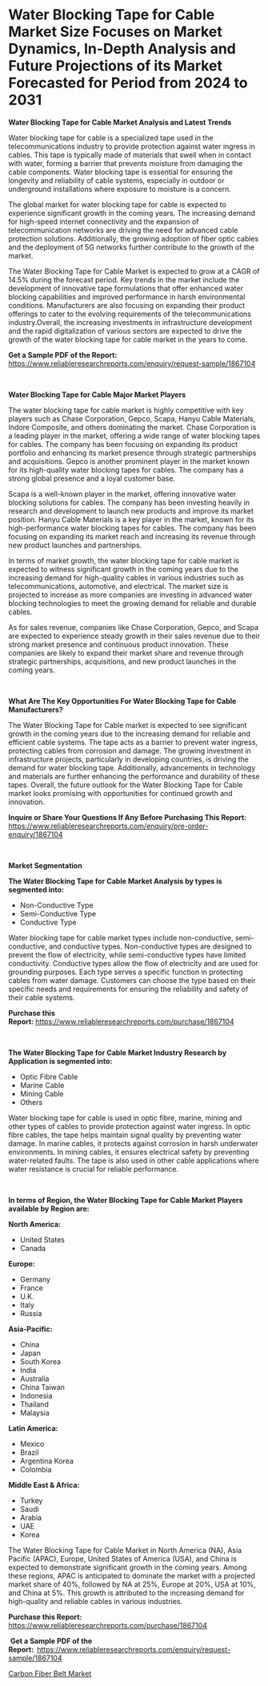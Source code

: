 <p><h1>Water Blocking Tape for Cable Market Size Focuses on Market Dynamics, In-Depth Analysis and Future Projections of its Market Forecasted for Period from 2024 to 2031</h1></p><p><strong>Water Blocking Tape for Cable Market Analysis and Latest Trends</strong></p>
<p><p>Water blocking tape for cable is a specialized tape used in the telecommunications industry to provide protection against water ingress in cables. This tape is typically made of materials that swell when in contact with water, forming a barrier that prevents moisture from damaging the cable components. Water blocking tape is essential for ensuring the longevity and reliability of cable systems, especially in outdoor or underground installations where exposure to moisture is a concern.</p><p>The global market for water blocking tape for cable is expected to experience significant growth in the coming years. The increasing demand for high-speed internet connectivity and the expansion of telecommunication networks are driving the need for advanced cable protection solutions. Additionally, the growing adoption of fiber optic cables and the deployment of 5G networks further contribute to the growth of the market.</p><p>The Water Blocking Tape for Cable Market is expected to grow at a CAGR of 14.5% during the forecast period. Key trends in the market include the development of innovative tape formulations that offer enhanced water blocking capabilities and improved performance in harsh environmental conditions. Manufacturers are also focusing on expanding their product offerings to cater to the evolving requirements of the telecommunications industry.Overall, the increasing investments in infrastructure development and the rapid digitalization of various sectors are expected to drive the growth of the water blocking tape for cable market in the years to come.</p></p>
<p><strong>Get a Sample PDF of the Report:&nbsp;</strong> <a href="https://www.reliableresearchreports.com/enquiry/request-sample/1867104">https://www.reliableresearchreports.com/enquiry/request-sample/1867104</a></p>
<p>&nbsp;</p>
<p><strong>Water Blocking Tape for Cable Major Market Players</strong></p>
<p><p>The water blocking tape for cable market is highly competitive with key players such as Chase Corporation, Gepco, Scapa, Hanyu Cable Materials, Indore Composite, and others dominating the market. Chase Corporation is a leading player in the market, offering a wide range of water blocking tapes for cables. The company has been focusing on expanding its product portfolio and enhancing its market presence through strategic partnerships and acquisitions. Gepco is another prominent player in the market known for its high-quality water blocking tapes for cables. The company has a strong global presence and a loyal customer base.</p><p>Scapa is a well-known player in the market, offering innovative water blocking solutions for cables. The company has been investing heavily in research and development to launch new products and improve its market position. Hanyu Cable Materials is a key player in the market, known for its high-performance water blocking tapes for cables. The company has been focusing on expanding its market reach and increasing its revenue through new product launches and partnerships.</p><p>In terms of market growth, the water blocking tape for cable market is expected to witness significant growth in the coming years due to the increasing demand for high-quality cables in various industries such as telecommunications, automotive, and electrical. The market size is projected to increase as more companies are investing in advanced water blocking technologies to meet the growing demand for reliable and durable cables.</p><p>As for sales revenue, companies like Chase Corporation, Gepco, and Scapa are expected to experience steady growth in their sales revenue due to their strong market presence and continuous product innovation. These companies are likely to expand their market share and revenue through strategic partnerships, acquisitions, and new product launches in the coming years.</p></p>
<p>&nbsp;</p>
<p><strong>What Are The Key Opportunities For Water Blocking Tape for Cable Manufacturers?</strong></p>
<p><p>The Water Blocking Tape for Cable market is expected to see significant growth in the coming years due to the increasing demand for reliable and efficient cable systems. The tape acts as a barrier to prevent water ingress, protecting cables from corrosion and damage. The growing investment in infrastructure projects, particularly in developing countries, is driving the demand for water blocking tape. Additionally, advancements in technology and materials are further enhancing the performance and durability of these tapes. Overall, the future outlook for the Water Blocking Tape for Cable market looks promising with opportunities for continued growth and innovation.</p></p>
<p><strong>Inquire or Share Your Questions If Any Before Purchasing This Report:</strong> <a href="https://www.reliableresearchreports.com/enquiry/pre-order-enquiry/1867104">https://www.reliableresearchreports.com/enquiry/pre-order-enquiry/1867104</a></p>
<p>&nbsp;</p>
<p><strong>Market Segmentation</strong></p>
<p><strong>The Water Blocking Tape for Cable Market Analysis by types is segmented into:</strong></p>
<p><ul><li>Non-Conductive Type</li><li>Semi-Conductive Type</li><li>Conductive Type</li></ul></p>
<p><p>Water blocking tape for cable market types include non-conductive, semi-conductive, and conductive types. Non-conductive types are designed to prevent the flow of electricity, while semi-conductive types have limited conductivity. Conductive types allow the flow of electricity and are used for grounding purposes. Each type serves a specific function in protecting cables from water damage. Customers can choose the type based on their specific needs and requirements for ensuring the reliability and safety of their cable systems.</p></p>
<p><strong>Purchase this Report:&nbsp;</strong><a href="https://www.reliableresearchreports.com/purchase/1867104">https://www.reliableresearchreports.com/purchase/1867104</a></p>
<p>&nbsp;</p>
<p><strong>The Water Blocking Tape for Cable Market Industry Research by Application is segmented into:</strong></p>
<p><ul><li>Optic Fibre Cable</li><li>Marine Cable</li><li>Mining Cable</li><li>Others</li></ul></p>
<p><p>Water blocking tape for cable is used in optic fibre, marine, mining and other types of cables to provide protection against water ingress. In optic fibre cables, the tape helps maintain signal quality by preventing water damage. In marine cables, it protects against corrosion in harsh underwater environments. In mining cables, it ensures electrical safety by preventing water-related faults. The tape is also used in other cable applications where water resistance is crucial for reliable performance.</p></p>
<p>&nbsp;</p>
<p><strong>In terms of Region, the Water Blocking Tape for Cable Market Players available by Region are:</strong></p>
<p>
    <p> <strong> North America: </strong>
        <ul>
            <li>United States</li>
            <li>Canada</li>
        </ul>
        </p> 
    <p> <strong> Europe: </strong>
        <ul>
            <li>Germany</li>
            <li>France</li>
            <li>U.K.</li>
            <li>Italy</li>
            <li>Russia</li>
        </ul>
        </p> 
    <p> <strong> Asia-Pacific: </strong>
        <ul>
            <li>China</li>
            <li>Japan</li>
            <li>South Korea</li>
            <li>India</li>
            <li>Australia</li>
            <li>China Taiwan</li>
            <li>Indonesia</li>
            <li>Thailand</li>
            <li>Malaysia</li>
        </ul>
        </p> 
    <p> <strong> Latin America: </strong>
        <ul>
            <li>Mexico</li>
            <li>Brazil</li>
            <li>Argentina Korea</li>
            <li>Colombia</li>
        </ul>
        </p> 
    <p> <strong> Middle East & Africa: </strong>
        <ul>
            <li>Turkey</li>
            <li>Saudi</li>
            <li>Arabia</li>
            <li>UAE</li>
            <li>Korea</li>
        </ul>
    </p>
    </p>
<p><p>The Water Blocking Tape for Cable Market in North America (NA), Asia Pacific (APAC), Europe, United States of America (USA), and China is expected to demonstrate significant growth in the coming years. Among these regions, APAC is anticipated to dominate the market with a projected market share of 40%, followed by NA at 25%, Europe at 20%, USA at 10%, and China at 5%. This growth is attributed to the increasing demand for high-quality and reliable cables in various industries.</p></p>
<p><strong>Purchase this Report: </strong><a href="https://www.reliableresearchreports.com/purchase/1867104">https://www.reliableresearchreports.com/purchase/1867104</a></p>
<p>&nbsp;<strong>Get a Sample PDF of the Report:&nbsp;&nbsp;</strong><a href="https://www.reliableresearchreports.com/enquiry/request-sample/1867104">https://www.reliableresearchreports.com/enquiry/request-sample/1867104</a></p>
<p><strong></strong></p>
<p><p><a href="https://github.com/JameTravis/Market-Research-Report-List-4/blob/main/carbon-fiber-belt-market.md">Carbon Fiber Belt Market</a></p></p>